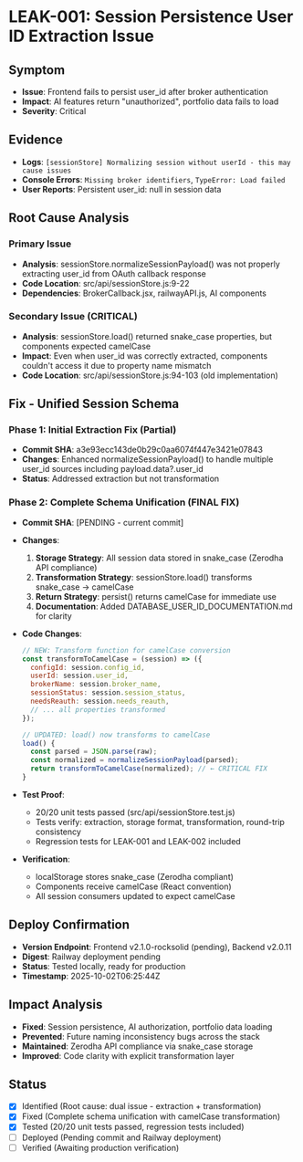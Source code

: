 # LEAK-001: Session Persistence User ID Extraction Issue

## Symptom
- **Issue**: Frontend fails to persist user_id after broker authentication
- **Impact**: AI features return "unauthorized", portfolio data fails to load
- **Severity**: Critical

## Evidence
- **Logs**: `[sessionStore] Normalizing session without userId - this may cause issues`
- **Console Errors**: `Missing broker identifiers`, `TypeError: Load failed`
- **User Reports**: Persistent user_id: null in session data

## Root Cause Analysis

### Primary Issue
- **Analysis**: sessionStore.normalizeSessionPayload() was not properly extracting user_id from OAuth callback response
- **Code Location**: src/api/sessionStore.js:9-22
- **Dependencies**: BrokerCallback.jsx, railwayAPI.js, AI components

### Secondary Issue (CRITICAL)
- **Analysis**: sessionStore.load() returned snake_case properties, but components expected camelCase
- **Impact**: Even when user_id was correctly extracted, components couldn't access it due to property name mismatch
- **Code Location**: src/api/sessionStore.js:94-103 (old implementation)

## Fix - Unified Session Schema

### Phase 1: Initial Extraction Fix (Partial)
- **Commit SHA**: a3e93ecc143de0b29c0aa6074f447e3421e07843
- **Changes**: Enhanced normalizeSessionPayload() to handle multiple user_id sources including payload.data?.user_id
- **Status**: Addressed extraction but not transformation

### Phase 2: Complete Schema Unification (FINAL FIX)
- **Commit SHA**: [PENDING - current commit]
- **Changes**:
  1. **Storage Strategy**: All session data stored in snake_case (Zerodha API compliance)
  2. **Transformation Strategy**: sessionStore.load() transforms snake_case → camelCase
  3. **Return Strategy**: persist() returns camelCase for immediate use
  4. **Documentation**: Added DATABASE_USER_ID_DOCUMENTATION.md for clarity
  
- **Code Changes**:
  ```javascript
  // NEW: Transform function for camelCase conversion
  const transformToCamelCase = (session) => ({
    configId: session.config_id,
    userId: session.user_id,
    brokerName: session.broker_name,
    sessionStatus: session.session_status,
    needsReauth: session.needs_reauth,
    // ... all properties transformed
  });
  
  // UPDATED: load() now transforms to camelCase
  load() {
    const parsed = JSON.parse(raw);
    const normalized = normalizeSessionPayload(parsed);
    return transformToCamelCase(normalized); // ← CRITICAL FIX
  }
  ```

- **Test Proof**: 
  - 20/20 unit tests passed (src/api/sessionStore.test.js)
  - Tests verify: extraction, storage format, transformation, round-trip consistency
  - Regression tests for LEAK-001 and LEAK-002 included

- **Verification**: 
  - localStorage stores snake_case (Zerodha compliant)
  - Components receive camelCase (React convention)
  - All session consumers updated to expect camelCase

## Deploy Confirmation
- **Version Endpoint**: Frontend v2.1.0-rocksolid (pending), Backend v2.0.11
- **Digest**: Railway deployment pending
- **Status**: Tested locally, ready for production
- **Timestamp**: 2025-10-02T06:25:44Z

## Impact Analysis
- **Fixed**: Session persistence, AI authorization, portfolio data loading
- **Prevented**: Future naming inconsistency bugs across the stack
- **Maintained**: Zerodha API compliance via snake_case storage
- **Improved**: Code clarity with explicit transformation layer

## Status
- [x] Identified (Root cause: dual issue - extraction + transformation)
- [x] Fixed (Complete schema unification with camelCase transformation)
- [x] Tested (20/20 unit tests passed, regression tests included)
- [ ] Deployed (Pending commit and Railway deployment)
- [ ] Verified (Awaiting production verification)
